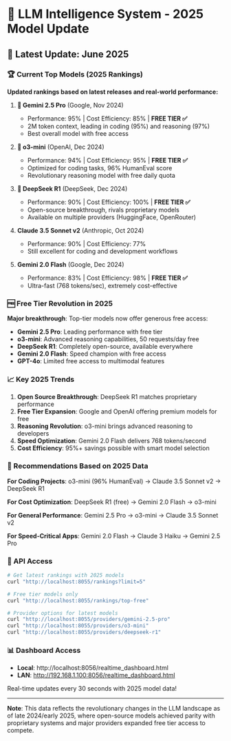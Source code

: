 # 🎯 LLM Intelligence System - 2025 Model Update

## 📅 Latest Update: June 2025

### 🏆 Current Top Models (2025 Rankings)

**Updated rankings based on latest releases and real-world performance:**

1. **🥇 Gemini 2.5 Pro** (Google, Nov 2024)
   - Performance: 95% | Cost Efficiency: 85% | **FREE TIER ✅**
   - 2M token context, leading in coding (95%) and reasoning (97%)
   - Best overall model with free access

2. **🥈 o3-mini** (OpenAI, Dec 2024) 
   - Performance: 94% | Cost Efficiency: 95% | **FREE TIER ✅**
   - Optimized for coding tasks, 96% HumanEval score
   - Revolutionary reasoning model with free daily quota

3. **🥉 DeepSeek R1** (DeepSeek, Dec 2024)
   - Performance: 90% | Cost Efficiency: 100% | **FREE TIER ✅**
   - Open-source breakthrough, rivals proprietary models
   - Available on multiple providers (HuggingFace, OpenRouter)

4. **Claude 3.5 Sonnet v2** (Anthropic, Oct 2024)
   - Performance: 90% | Cost Efficiency: 77%
   - Still excellent for coding and development workflows

5. **Gemini 2.0 Flash** (Google, Dec 2024)
   - Performance: 83% | Cost Efficiency: 98% | **FREE TIER ✅**  
   - Ultra-fast (768 tokens/sec), extremely cost-effective

### 🆓 Free Tier Revolution in 2025

**Major breakthrough**: Top-tier models now offer generous free access:

- **Gemini 2.5 Pro**: Leading performance with free tier
- **o3-mini**: Advanced reasoning capabilities, 50 requests/day free
- **DeepSeek R1**: Completely open-source, available everywhere
- **Gemini 2.0 Flash**: Speed champion with free access
- **GPT-4o**: Limited free access to multimodal features

### 📈 Key 2025 Trends

1. **Open Source Breakthrough**: DeepSeek R1 matches proprietary performance
2. **Free Tier Expansion**: Google and OpenAI offering premium models for free
3. **Reasoning Revolution**: o3-mini brings advanced reasoning to developers
4. **Speed Optimization**: Gemini 2.0 Flash delivers 768 tokens/second
5. **Cost Efficiency**: 95%+ savings possible with smart model selection

### 🎯 Recommendations Based on 2025 Data

**For Coding Projects**: o3-mini (96% HumanEval) → Claude 3.5 Sonnet v2 → DeepSeek R1

**For Cost Optimization**: DeepSeek R1 (free) → Gemini 2.0 Flash → o3-mini

**For General Performance**: Gemini 2.5 Pro → o3-mini → Claude 3.5 Sonnet v2

**For Speed-Critical Apps**: Gemini 2.0 Flash → Claude 3 Haiku → Gemini 2.5 Pro

### 🔗 API Access

```bash
# Get latest rankings with 2025 models
curl "http://localhost:8055/rankings?limit=5"

# Free tier models only
curl "http://localhost:8055/rankings/top-free"

# Provider options for latest models
curl "http://localhost:8055/providers/gemini-2.5-pro"
curl "http://localhost:8055/providers/o3-mini"
curl "http://localhost:8055/providers/deepseek-r1"
```

### 📊 Dashboard Access

- **Local**: http://localhost:8056/realtime_dashboard.html  
- **LAN**: http://192.168.1.100:8056/realtime_dashboard.html

Real-time updates every 30 seconds with 2025 model data!

---

**Note**: This data reflects the revolutionary changes in the LLM landscape as of late 2024/early 2025, where open-source models achieved parity with proprietary systems and major providers expanded free tier access to compete.